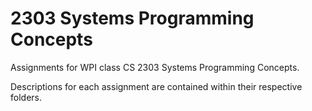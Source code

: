 # 2303 Systems Programming Concepts
Assignments for WPI class CS 2303 Systems Programming Concepts.

Descriptions for each assignment are contained within their respective folders.
